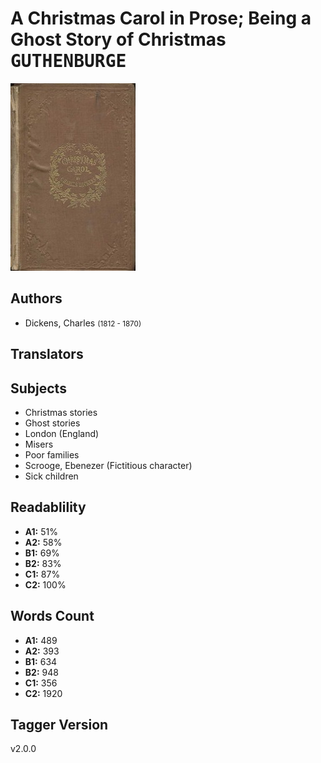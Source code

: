 # A Christmas Carol in Prose; Being a Ghost Story of Christmas <kbd>GUTHENBURGE</kbd>

![](./cover.medium.jpg "")

## Authors


 - Dickens, Charles <small>(1812 - 1870)</small>

## Translators



## Subjects


 - Christmas stories
 - Ghost stories
 - London (England)
 - Misers
 - Poor families
 - Scrooge, Ebenezer (Fictitious character)
 - Sick children

## Readablility


 - **A1:** 51%
 - **A2:** 58%
 - **B1:** 69%
 - **B2:** 83%
 - **C1:** 87%
 - **C2:** 100%

## Words Count


 - **A1:** 489
 - **A2:** 393
 - **B1:** 634
 - **B2:** 948
 - **C1:** 356
 - **C2:** 1920

## Tagger Version


v2.0.0
